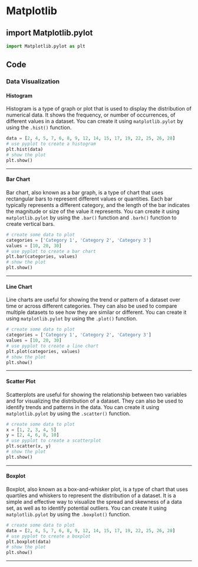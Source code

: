 # Matplotlib
## import Matplotlib.pylot
```python
import Matplotlib.pylot as plt
```

## Code
### Data Visualization

#### Histogram
Histogram is a type of graph or plot that is used to display the distribution of numerical data. It shows the frequency, or number of occurrences, of different values in a dataset. You can create it using `matplotlib.pylot` by using the `.hist()` function.
```python
data = [2, 4, 5, 7, 6, 8, 9, 12, 14, 15, 17, 19, 22, 25, 26, 28] 
# use pyplot to create a histogram 
plt.hist(data) 
# show the plot 
plt.show()
```
---

#### Bar Chart
Bar chart, also known as a bar graph, is a type of chart that uses rectangular bars to represent different values or quantities. Each bar typically represents a different category, and the length of the bar indicates the magnitude or size of the value it represents. You can create it using `matplotlib.pylot` by using the `.bar()` function and `.barh()` function to create vertical bars.
```python
# create some data to plot 
categories = ['Category 1', 'Category 2', 'Category 3'] 
values = [10, 20, 30] 
# use pyplot to create a bar chart 
plt.bar(categories, values) 
# show the plot 
plt.show()
```
---

#### Line Chart
Line charts are useful for showing the trend or pattern of a dataset over time or across different categories. They can also be used to compare multiple datasets to see how they are similar or different. You can create it using `matplotlib.pylot` by using the `.plot()` function.
```python
# create some data to plot 
categories = ['Category 1', 'Category 2', 'Category 3'] 
values = [10, 20, 30] 
# use pyplot to create a line chart 
plt.plot(categories, values) 
# show the plot 
plt.show()
```
---

#### Scatter Plot
Scatterplots are useful for showing the relationship between two variables and for visualizing the distribution of a dataset. They can also be used to identify trends and patterns in the data. You can create it using `matplotlib.pylot` by using the `.scatter()` function.
```python
# create some data to plot 
x = [1, 2, 3, 4, 5] 
y = [2, 4, 6, 8, 10] 
# use pyplot to create a scatterplot 
plt.scatter(x, y) 
# show the plot 
plt.show()
```
---

#### Boxplot
Boxplot, also known as a box-and-whisker plot, is a type of chart that uses quartiles and whiskers to represent the distribution of a dataset. It is a simple and effective way to visualize the spread and skewness of a data set, as well as to identify potential outliers. You can create it using `matplotlib.pylot` by using the `.boxplot()` function.
```python
# create some data to plot 
data = [2, 4, 5, 7, 6, 8, 9, 12, 14, 15, 17, 19, 22, 25, 26, 28] 
# use pyplot to create a boxplot 
plt.boxplot(data) 
# show the plot 
plt.show()
```
---

